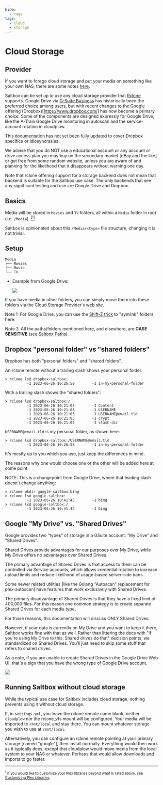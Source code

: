 ```yaml
---
hide:
  - tags
tags:
  - cloud
  - storage
---
```


# Cloud Storage

## Provider

If you want to forego cloud storage and put your media on something like your own NAS, there are some notes [here](local-storage.md).

Saltbox can be set up to use any cloud storage provider that [Rclone](https://rclone.org/) supports. Google Drive via [G-Suite Business](https://gsuite.google.com/pricing.html) has historically been the preferred choice among users, but with recent changes to the Google offering (Dropbox)[https://www.dropbox.com/] has now become a primary choice.  Some of the components are designed expressly for Google Drive, like the A-Train Google Drive monitoring in autoscan and the service-account rotation in cloudplow.

This documentation has not yet been fully updated to cover Dropbox specifics or idiosyncrasies.

We advise that you do NOT use a educational account or any account or drive access plan you may buy on the secondary market [eBay and the like] or get free from some random website, unless you are aware of and planning for the likelihood that it disappears without warning one day.

Note that rclone offering support for a storage backend does not mean that backend is suitable for the Saltbox use case.  The only backends that see any significant testing and use are Google Drive and Dropbox.

## Basics

Media will be stored in `Movies` and `TV` folders, all within a `Media` folder in root (i.e. `/Media`). <a href="#note1" id="note1ref"><sup>[1]</sup></a>

Saltbox is opinionated about this `/Media/<type>` file structure; changing it is not trivial.

## Setup

```text
Media
├── Movies
├── Music
└── TV
```

- Example from Google Drive:

  ![](../images/google-drive-filesystem.png)

If you have media in other folders, you can simply move them into these folders via the Cloud Storage Provider's web site.

Note 1: For Google Drive, you can use the [Shift-Z trick](https://www.labnol.org/internet/add-files-multiple-drive-folders/28715/) to "symlink" folders here.

Note 2: All the paths/folders mentioned here, and elsewhere, are **CASE SENSITIVE** (see [Saltbox Paths](../saltbox/basics/paths.md)).

## Dropbox "personal folder" vs "shared folders"

Dropbox has both "personal folders" and "shared folders".

An rclone remote without a trailing slash shows your personal folder:
```
> rclone lsd dropbox-saltbox:
          -1 2023-06-26 10:26:58        -1 in-my-personal-folder
```

With a trailing slash shows the "shared folders":
```
> rclone lsd dropbox-saltbox:/
          -1 2023-06-26 10:21:03        -1 Content
          -1 2023-06-26 10:21:03        -1 USERNAME
          -1 2023-06-26 10:21:03        -1 USERNAME@email.tld
          -1 2023-06-26 10:21:03        -1 crypt
          -1 2023-06-26 10:21:03        -1 slash-dir
```

`USERNAME@email.tld` is my personal folder, as shown here:
```
> rclone lsd dropbox-saltbox:/USERNAME@email.tld
          -1 2023-06-26 10:26:58        -1 in-my-personal-folder
```

It's mostly up to you which you use, just keep the differences in mind.

The reasons why one would choose one or the other will be added here at some point.

NOTE: This is a changepoint from Google Drive, where that leading slash doesn't change anything:

```
> rclone mkdir google-saltbox:bing
> rclone lsd google-saltbox:
          -1 2023-06-26 10:41:45        -1 bing
> rclone lsd google-saltbox:/
          -1 2023-06-26 10:41:45        -1 bing
```

## Google "My Drive" vs. "Shared Drives"

Google provides two "types" of storage in  a GSuite account: "My Drive" and "Shared Drives".

Shared Drives provide advantages for our purposes over My Drive, while My Drive offers no advantages over Shared Drives.

The primary advantage of Shared Drives is that access to them can be controlled via Service accounts, which allows credential rotation to increase upload limits and reduce likelihood of usage-based server-side bans.

Some newer related utilities [like the Golang "Autoscan" replacement for plex-autoscan] have features that work exclusively with Shared Drives.

The primary disadvantage of Shared Drives is that they have a fixed limit of 400,000 files.  For this reason one common strategy is to create separate Shared Drives for each media type.

For those reasons, this documentation will discuss ONLY Shared Drives.

However, if your data is currently on My Drive and you want to keep it there, Saltbox works fine with that as well.  Rather than littering the docs with "If you're using My Drive to this, Shared drives do that" decision points, we standardized on Shared Drives.  You'll just need to skip some stuff that refers to shared drives.

As a note, if you are unable to create Shared Drives in the Google Drive Web UI, that's a sign that you have the wrong type of Google Drive account.

  ![](../images/google-drive-acct.png)

## Running Saltbox without cloud storage

While the typical use case for Saltbox includes cloud storage, nothing prevents using it without cloud storage.

If, in `settings.yml`, you leave the rclone remote name blank, neither `cloudplow` nor the rclone_vfs mount will be configured.  Your media will be imported to `/mnt/local` and stay there.  You can mount whatever storage you wish to use at `/mnt/local`.

Alternatively, you can configure an rclone remote pointing at your primary storage [named "google"], then install normally.  Everything would then work as it typically does, except that cloudplow would move media from the local system to your NAS or whatever.  Perhaps that would allow downloads and imports to go faster.

---
 <sub> <a id="note1" href="#note1ref"><sup>1</sup></a> If you would like to customize your Plex libraries beyond what is listed above, see [Customizing Plex Libraries](../reference/customizing-plex-libs.md).</sub>
